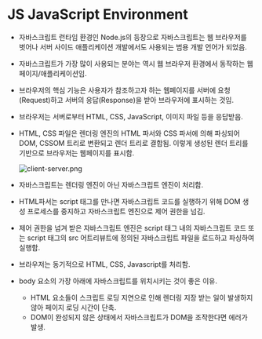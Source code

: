 # JS JavaScript Environment

- 자바스크립트 런타임 환경인 Node.js의 등장으로 자바스크립트는 웹 브라우저를 벗어나 서버 사이드 애플리케이션 개발에서도 사용되는 범용 개발 언어가 되었음.

- 자바스크립트가 가장 많이 사용되는 분야는 역시 웹 브라우저 환경에서 동작하는 웹 페이지/애플리케이션임.

- 브라우저의 핵심 기능은 사용자가 참조하고자 하는 웹페이지를 서버에 요청(Request)하고 서버의 응답(Response)을 받아 브라우저에 표시하는 것임.

- 브라우저는 서버로부터 HTML, CSS, JavaScript, 이미지 파일 등을 응답받음.

- HTML, CSS 파일은 렌더링 엔진의 HTML 파서와 CSS 파서에 의해 파싱되어 DOM, CSSOM 트리로 변환되고 렌더 트리로 결합됨. 이렇게 생성된 렌더 트리를 기반으로 브라우저는 웹페이지를 표시함.

  ![client-server.png](https://prod-files-secure.s3.us-west-2.amazonaws.com/510cd684-c9a0-45bd-b45d-b35ad6027628/36606d28-8d84-435e-8bde-efe1f7934a97/client-server.png)

- 자바스크립트는 렌더링 엔진이 아닌 자바스크립트 엔진이 처리함.

- HTML파서는 script 태그를 만나면 자바스크립트 코드를 실행하기 위해 DOM 생성 프로세스를 중지하고 자바스크립트 엔진으로 제어 권한을 넘김.

- 제어 권한을 넘겨 받은 자바스크립트 엔진은 script 태그 내의 자바스크립트 코드 또는 script 태그의 src 어트리뷰트에 정의된 자바스크립트 파일을 로드하고 파싱하여 실행함.

- 브라우저는 동기적으로 HTML, CSS, Javascript를 처리함.

- body 요소의 가장 아래에 자바스크립트를 위치시키는 것이 좋은 이유.

  - HTML 요소들이 스크립트 로딩 지연으로 인해 렌더링 지장 받는 일이 발생하지 않아 페이지 로딩 시간이 단축.
  - DOM이 완성되지 않은 상태에서 자바스크립트가 DOM을 조작한다면 에러가 발생.